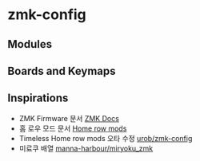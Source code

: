 # zmk-config

## Modules

## Boards and Keymaps

## Inspirations
- ZMK Firmware 문서 [ZMK Docs](https://zmk.dev/docs)
- 홈 로우 모드 문서 [Home row mods](https://precondition.github.io/home-row-mods)
- Timeless Home row mods 오타 수정 [urob/zmk-config](https://github.com/urob/zmk-config)
- 미료쿠 배열 [manna-harbour/miryoku_zmk](https://github.com/manna-harbour/miryoku_zmk)
